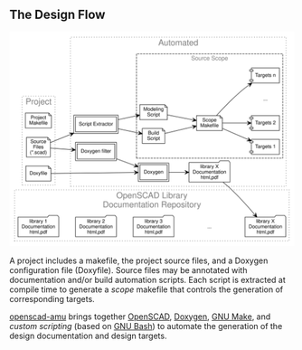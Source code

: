 The Design Flow
---------------

<p align="center">
<img src="assets/flow.svg" alt="" border="0"/>
</p>

A project includes a makefile, the project source files, and a Doxygen
configuration file (Doxyfile). Source files may be annotated with
documentation and/or build automation scripts. Each script is extracted
at compile time to generate a _scope_ makefile that controls the
generation of corresponding targets.

[openscad-amu] brings together [OpenSCAD], [Doxygen], [GNU Make], and
_custom scripting_ (based on [GNU Bash]) to automate the generation of
the design documentation and design targets.

[openscad-amu]: https://royasutton.github.io/openscad-amu
[OpenSCAD]: http://www.openscad.org
[Doxygen]: http://www.doxygen.nl
[GNU Make]: https://www.gnu.org/software/make
[GNU Bash]: https://www.gnu.org/software/bash

